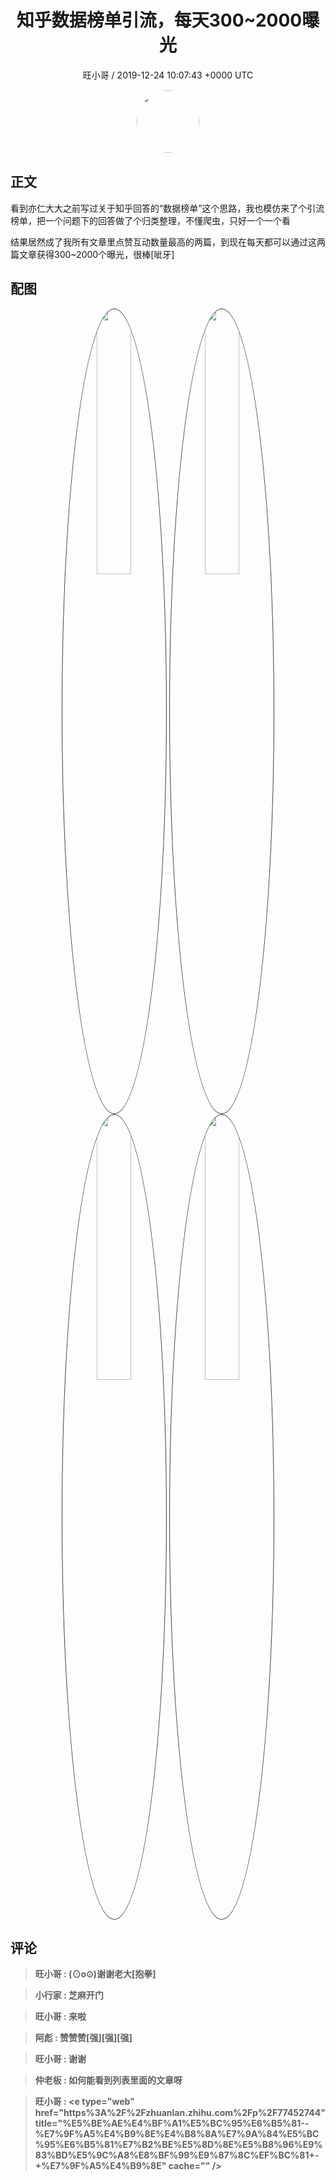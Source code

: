 <h1 align="center">知乎数据榜单引流，每天300~2000曝光</h1>
<p align="center">
    <a>旺小哥 / 2019-12-24 10:07:43 &#43;0000 UTC</a>
</p>

<div align="center">
    <img src="https://images.zsxq.com/Fq8kDhJE4op8WLPhukPrvTpBBPE5?e=1590940799&amp;token=kIxbL07-8jAj8w1n4s9zv64FuZZNEATmlU_Vm6zD:czU6BAFh5BuuPrJFW6Kbch5MDF8=" width="100" height="100" style="border:1px solid;border-radius:50%; color:#ffffff"/>
</div>

## 正文

<div>
 
看到亦仁大大之前写过关于知乎回答的“数据榜单”这个思路，我也模仿来了个引流榜单，把一个问题下的回答做了个归类整理，不懂爬虫，只好一个一个看

结果居然成了我所有文章里点赞互动数量最高的两篇，到现在每天都可以通过这两篇文章获得300~2000个曝光，很棒[呲牙]
</div>

## 配图
<div class="image" align="center">

<img src="https://images.zsxq.com/FmH-jljYKHXZ9qWCmlMA0Qsqn4vq?imageMogr2/auto-orient/thumbnail/800x/format/jpg/blur/1x0/quality/75&amp;e=1590940799&amp;token=kIxbL07-8jAj8w1n4s9zv64FuZZNEATmlU_Vm6zD:IkkwzvVGX1tRkx-0kyzfNiYdnbQ=" width="33%" height="33%" style="border:1px solid;border-radius:50%; color:#3c3f41"/>

<img src="https://images.zsxq.com/FvsTMjRLmEufw2UWLXFmZsyjcLbv?imageMogr2/auto-orient/thumbnail/800x/format/jpg/blur/1x0/quality/75&amp;e=1590940799&amp;token=kIxbL07-8jAj8w1n4s9zv64FuZZNEATmlU_Vm6zD:1LiiFtAS-BJMk5TMSDAcOwmzOKI=" width="33%" height="33%" style="border:1px solid;border-radius:50%; color:#3c3f41"/>

<img src="https://images.zsxq.com/Fn8Ls8GLKGn7G_gG4HsSBy-p52m8?imageMogr2/auto-orient/thumbnail/800x/format/jpg/blur/1x0/quality/75&amp;e=1590940799&amp;token=kIxbL07-8jAj8w1n4s9zv64FuZZNEATmlU_Vm6zD:QaUQUtYIxcUY13DQ8ABVvB6daPk=" width="33%" height="33%" style="border:1px solid;border-radius:50%; color:#3c3f41"/>

<img src="https://images.zsxq.com/Fto4LTbemIk1SK_6RLBeZB5gIvg7?imageMogr2/auto-orient/thumbnail/800x/format/jpg/blur/1x0/quality/75&amp;e=1590940799&amp;token=kIxbL07-8jAj8w1n4s9zv64FuZZNEATmlU_Vm6zD:nC9FKeqF9e2OMwsa9sK6U14EjIw=" width="33%" height="33%" style="border:1px solid;border-radius:50%; color:#3c3f41"/>

</div>

## 评论

<div align="left">
<div>

<blockquote >
<span> <strong>旺小哥 : (⊙o⊙)谢谢老大[抱拳] </strong></span>
</blockquote>

<blockquote >
<span> <strong>小行家 : 芝麻开门 </strong></span>
</blockquote>

<blockquote >
<span> <strong>旺小哥 : 来啦 </strong></span>
</blockquote>

<blockquote >
<span> <strong>阿彪 : 赞赞赞[强][强][强] </strong></span>
</blockquote>

<blockquote >
<span> <strong>旺小哥 : 谢谢 </strong></span>
</blockquote>

<blockquote >
<span> <strong>仲老板 : 如何能看到列表里面的文章呀 </strong></span>
</blockquote>

<blockquote >
<span> <strong>旺小哥 : &lt;e type=&#34;web&#34; href=&#34;https%3A%2F%2Fzhuanlan.zhihu.com%2Fp%2F77452744&#34; title=&#34;%E5%BE%AE%E4%BF%A1%E5%BC%95%E6%B5%81--%E7%9F%A5%E4%B9%8E%E4%B8%8A%E7%9A%84%E5%BC%95%E6%B5%81%E7%B2%BE%E5%8D%8E%E5%B8%96%E9%83%BD%E5%9C%A8%E8%BF%99%E9%87%8C%EF%BC%81&#43;-&#43;%E7%9F%A5%E4%B9%8E&#34; cache=&#34;&#34; /&gt; </strong></span>
</blockquote>

</div>
</div>